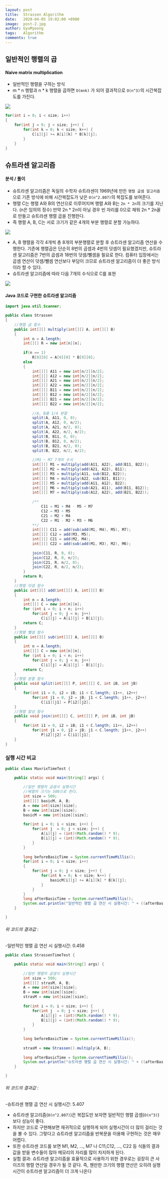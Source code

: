 ```yaml
---
layout:	post
title:  Strassen Algorithm
date:   2020-04-05 19:02:00 +0900
image:  post-2.jpg
author: GyuMyeong
tags:   Algorithm
comments: true
---
```


## 일반적인 행렬의 곱

#### Naive matrix multiplication

* 일반적인 행렬을 구하는 방식
* m * n 행렬과 n * k 행렬을 곱하면 `O(mnk)` 가 되어 결과적으로 `O(n^3)`의 시간복잡도를  가진다.

![](http://yimoyimo.tk/images/strassen1.png)

```c
for(int i = 0; i < size; i++)
{
    for(int j = 0; j < size; j++) {
        for(int k = 0; k < size; k++) {
            C[i][j] += A[i][k] * B[k][j];
        }
    }
}
```

## 슈트라센 알고리즘

#### 분석 / 풀이

* 슈트라센 알고리즘은 독일의 수학자 슈트라센이 1969년에 만든 `행렬 곱셈 알고리즘`으로 기존 방식에 비해 시간복잡도가 낮은 `O(n^2.807)`의 복잡도를 보여준다.
* 행렬 C는 행렬 A와 B의 연산으로 이루어지며 행렬 A와 B는 `2n * 2n`의 크기를 지닌다. (n은 임의의 정수) 만약 2n * 2n이 아닐 경우 빈 자리를 0으로 채워 2n * 2n꼴로 만들고 슈트라센 행렬 곱을 진행한다.
* 즉 행렬 A, B, C는 서로 크기가 같은 4개의 부분 행렬로 분할 가능하다.

![](http://yimoyimo.tk/images/strassen2.png)

* A, B 행렬을 각각 4개씩 총 8개의 부분행렬로 분할 후 슈트라센 알고리즘 연산을 수행한다. 기존에 행렬곱은 단순히 8번의 곱셈과 4번의 덧셈이 필요했겠지만, 슈트라센 알고리즘은 7번의 곱셈과 18번의 덧셈/뺄셈을 필요로 한다. 컴퓨터 입장에서는 곱셈 연산이 덧셈/뺄셈 연산보다 부담이 크므로 슈트라센 알고리즘이 더 좋은 방식이라 할 수 있다.
* 슈트라센 알고리즘에 따라 다음 7개의 수식으로 C를 표현

![](http://yimoyimo.tk/images/strassen3.png)



#### Java 코드로 구현한 슈트라센 알고리즘

```java
import java.util.Scanner;

public class Strassen
{
    //행렬 곱 함수
    public int[][] multiply(int[][] A, int[][] B)
    {
        int n = A.length;
        int[][] R = new int[n][n];
        
        if(n == 1)
            R[0][0] = A[0][0] * B[0][0];
        else
        {
            int[][] A11 = new int[n/2][n/2];
            int[][] A12 = new int[n/2][n/2];
            int[][] A21 = new int[n/2][n/2];
            int[][] A22 = new int[n/2][n/2];
            int[][] B11 = new int[n/2][n/2];
            int[][] B12 = new int[n/2][n/2];
            int[][] B21 = new int[n/2][n/2];
            int[][] B22 = new int[n/2][n/2];
            
            //A, B를 1/4 분할
            split(A, A11, 0, 0);
            split(A, A12, 0, n/2);
            split(A, A21, n/2, 0);
            split(A, A22, n/2, n/2);
            split(B, B11, 0, 0);
            split(B, B12, 0, n/2);
            split(B, B21, n/2, 0);
            split(B, B22, n/2, n/2);
            
            //M1 ~ M7 7개의 수식
            int[][] M1 = multiply(add(A11, A22), add(B11, B22));
            int[][] M2 = multiply(add(A21, A22), B11);
            int[][] M3 = multiply(A11, sub(B12, B22));
            int[][] M4 = multiply(A22, sub(B21, B11));
            int[][] M5 = multiply(add(A11, A12), B22);
            int[][] M6 = multiply(sub(A21, A11), add(B11, B12));
			int[][] M7 = multiply(sub(A12, A22), add(B21, B22));
            
            /**
            	C11 = M1 + M4 - M5 + M7
            	C12 = M3 + M5
            	C21 = M2 + M4
            	C22 = M1 - M2 + M3 + M6
            **/
            int[][] C11 = add(sub(add(M1, M4), M5), M7);
            int[][] C12 = add(M3, M5);
            int[][] C21 = add(M2, M4);
            int[][] C22 = add(sub(add(M1, M3), M2), M6);
            
            join(C11, R, 0, 0);
            join(C12, R, 0, n/2);
            join(C21, R, n/2, 0);
            join(C22, R, n/2, n/2);
        }
        return R;
    }
    //행렬 덧셈 함수
    public int[][] add(int[][] A, int[][] B)
    {
        int n = A.length;
        int[][] C = new int[n][n];
        for (int i = 0; i < n; i++)
            for(int j = 0; j < n; j++)
                C[i][j] = A[i][j] + B[i][j];
        return C;
    }
    //행렬 뺄셈 함수
    public int[][] sub(int[][] A, int[][] B)
    {
        int n = A.length;
        int[][] C = new int[n][n];
        for (int i = 0; i < n; i++)
            for(int j = 0; j < n; j++)
                C[i][j] = A[i][j] - B[i][j];
        return C;
    }
    //행렬 분할 함수
    public void split(int[][] P, int[][] C, int iB, int jB)
    {
        for(int i1 = 0, i2 = iB; i1 < C.length; i1++, i2++) 
            for(int j1 = 0, j2 = jB; j1 < C.length; j1++, j2++)
                C[i1][j1] = P[i2][j2];
    }
    //행렬 합성 함수
    public void join(int[][] C, int[][] P, int iB, int jB)
    {
        for(int i1 = 0, i2 = iB; i1 < C.length; i1++, i2++)
            for(int j1 = 0, j2 = jB; j1 < C.length; j1++, j2++)
                P[i2][j2] = C[i1][j1];
    }
}
```

### 실행 시간 비교

``` java
public class MaxrixTimeTest {

	public static void main(String[] args) {
		
		//일반 행렬의 곱셈식 실행시간
        //배열의 크기는 500으로 한다.
		int size = 500;
		int[][] basicM, A, B;
		A = new int[size][size];
		B = new int[size][size];
		basicM = new int[size][size];
		
		for(int i = 0; i < size; i++) {
			for(int j  = 0; j < size; j++) {
				A[i][j] = (int)(Math.random() * 9);
				B[i][j] = (int)(Math.random() * 9);
			}
		}
		
		long beforeBasicTime = System.currentTimeMillis();
		for(int i = 0; i < size; i++)
		{
		    for(int j = 0; j < size; j++) {
		        for(int k = 0; k < size; k++) {
		        	basicM[i][j] += A[i][k] * B[k][j];
		        }
		    }
		}
		long afterBasicTime = System.currentTimeMillis();
		System.out.println("일반적인 행렬 곱 연산 시 실행시간: " + ((afterBasicTime - beforeBasicTime) / 1000.0));
	}

}
```

###### 위 코드의 결과값 : 

-일반적인 행렬 곱 연산 시 실행시간: 0.458

``` java
public class StrassenTimeTest {

	public static void main(String[] args) {
		
		//일반 행렬의 곱셈식 실행시간
		int size = 500;
		int[][] strasM, A, B;
		A = new int[size][size];
		B = new int[size][size];
		strasM = new int[size][size];
		
		for(int i = 0; i < size; i++) {
			for(int j  = 0; j < size; j++) {
				A[i][j] = (int)(Math.random() * 9);
				B[i][j] = (int)(Math.random() * 9);
			}
		}
		
		long beforeBasicTime = System.currentTimeMillis();
		
		strasM = new Strassen().multiply(A, B);
		
		long afterBasicTime = System.currentTimeMillis();
		System.out.println("슈트라센 행렬 곱 연산 시 실행시간: " + ((afterBasicTime - beforeBasicTime) / 1000.0));
	}

}
```

###### 위 코드의 결과값 : 

-슈트라센 행렬 곱 연산 시 실행시간: 5.407



- 슈트라센 알고리즘(`O(n^2.807)`)은 복잡도만 보자면 일반적인 행렬 곱셈(`O(n^3)`) 보다 성능이 좋다.
- 하지만 코드로 구현해보면 재귀적으로 실행하게 되어 실행시간이 더 많이 걸리는 것을 볼 수 있다. 그렇다고 슈트라센 알고리즘을 반복문을 이용해 구현하는 것은 매우 어렵다.
- 또한 슈트라센 코드를 보면 M1, M2, ..., M7 나 C11,C12, ..., C22 등 식들의 결과값을 받을 변수들이 많아 메모리의 자리를 많이 차지하게 된다.
- 실험 결과: 슈트라센 알고리즘을 효율적으로 사용하기 위한 경우로는 굉장히 큰 사이즈의 행렬 연산일 경우가 될 것 같다. 즉, 웬만한 크기의 행렬 연산은 오히려 실행시간이 슈트라센 알고리즘이 더 크게 나온다

